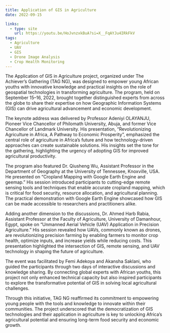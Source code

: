 ```yaml
---
title: Application of GIS in Agriculture
date: 2022-09-15

links:
  - type: site
    url: https://youtu.be/HoJvnzxkBuA?si=X__FqAYJu4IRkFkV
tags:
  - Agriculture
  - UAV
  - GIS
  - Drone Image Analysis
  - Crop Health Monitoring
---
```


The Application of GIS in Agriculture project, organized under The Achiever’s Gathering (TAG NG), was designed to empower young African youths with innovative knowledge and practical insights on the role of geospatial technologies in transforming agriculture. The program, held on September 15–16, 2022, brought together distinguished experts from across the globe to share their expertise on how Geographic Information Systems (GIS) can drive agricultural advancement and economic development.

The keynote address was delivered by Professor Adeniyi OLAYANJU, Pioneer Vice Chancellor of Philomath University, Abuja, and former Vice Chancellor of Landmark University. His presentation, “Revolutionizing Agriculture in Africa, A Pathway to Economic Prosperity”, emphasized the central role of agriculture in Africa’s future and how technology-driven approaches can create sustainable solutions. His insights set the tone for the gathering, highlighting the urgency of adopting GIS for improved agricultural productivity.

The program also featured Dr. Qiusheng Wu, Assistant Professor in the Department of Geography at the University of Tennessee, Knoxville, USA. He presented on “Cropland Mapping with Google Earth Engine and geemap.” His session introduced participants to cutting-edge remote sensing tools and techniques that enable accurate cropland mapping, which is critical for food security, resource allocation, and agricultural planning. The practical demonstration with Google Earth Engine showcased how GIS can be made accessible to researchers and practitioners alike.

Adding another dimension to the discussions, Dr. Ahmed Harb Rabia, Assistant Professor at the Faculty of Agriculture, University of Damanhour, Egypt, spoke on “Unmanned Aerial Vehicle (UAV) Application in Precision Agriculture.” His session revealed how UAVs, commonly known as drones, are revolutionizing precision farming by enabling farmers to monitor crop health, optimize inputs, and increase yields while reducing costs. This presentation highlighted the intersection of GIS, remote sensing, and UAV technology in shaping the future of agriculture.

The event was facilitated by Femi Adekoya and Akansha Saklani, who guided the participants through two days of interactive discussions and knowledge sharing. By connecting global experts with African youths, this project not only enhanced technical capacity but also inspired participants to explore the transformative potential of GIS in solving local agricultural challenges.

Through this initiative, TAG NG reaffirmed its commitment to empowering young people with the tools and knowledge to innovate within their communities. The project underscored that the democratization of GIS technologies and their application in agriculture is key to unlocking Africa’s agricultural potential and ensuring long-term food security and economic growth.

<!--more-->
